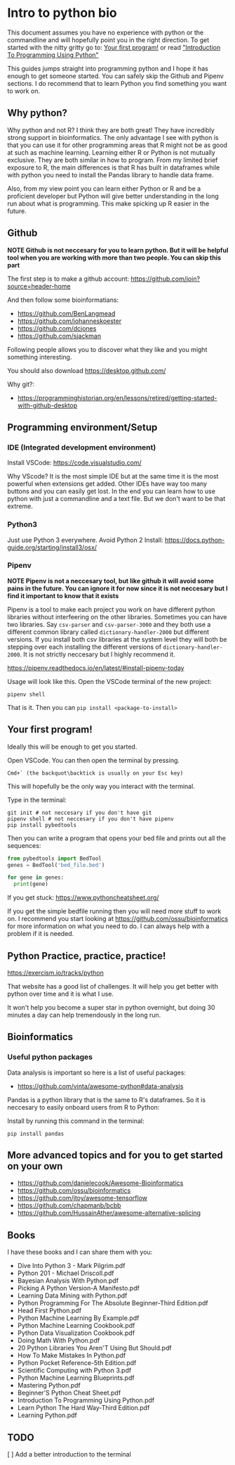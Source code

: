 # Intro to python bio

This document assumes you have no experience with python or the commandline and will hopefully point you in the right direction. To get started with the nitty gritty go to: [Your first program!](#your-first-program) or read ["Introduction To Programming Using Python"](#books)

This guides jumps straight into programming python and I hope it has enough to get someone started. You can safely skip the Github and Pipenv sections. I do recommend that to learn Python you find something you want to work on.

## Why python?

Why python and not R? I think they are both great! They have incredibly strong support in bioinformatics. The only advantage I see with python is that you can use it for other programming areas that R might not be as good at such as machine learning. Learning either R or Python is not mutually exclusive. They are both similar in how to program. From my limited brief exposure to R, the main differences is that R has built in dataframes while with python you need to install the Pandas library to handle data frame.

Also, from my view point you can learn either Python or R and be a proficient developer but Python will give better understanding in the long run about what is programming. This make spicking up R easier in the future.

## Github

__NOTE Github is not neccesary for you to learn python. But it will be helpful tool when you are working with more than two people. You can skip this part__

The first step is to make a github account: https://github.com/join?source=header-home

And then follow some bioinformatians:
- https://github.com/BenLangmead
- https://github.com/johanneskoester
- https://github.com/dcjones
- https://github.com/sjackman

Following people allows you to  discover what they like and you might something interesting.

You should also download https://desktop.github.com/

Why git?: 
- https://programminghistorian.org/en/lessons/retired/getting-started-with-github-desktop

## Programming environment/Setup

### IDE (Integrated development environment)

Install VSCode: https://code.visualstudio.com/

Why VScode? It is the most simple IDE but at the same time it is the most powerful when extensions get added. Other IDEs have way too many buttons and you can easily get lost. In the end you can learn how to use python with just a commandline and a text file. But we don't want to be that extreme.

### Python3

Just use Python 3 everywhere. Avoid Python 2
Install: https://docs.python-guide.org/starting/install3/osx/

### Pipenv

__NOTE Pipenv is not a neccesary tool, but like github it will avoid some pains in the future. You can ignore it for now since it is not neccesary but I find it important to know that it exists__

Pipenv is a tool to make each project you work on have different python libraries without interfeering on the other libraries. Sometimes you can have two libraries. Say `csv-parser` and `csv-parser-3000` and they both use a different common library called `dictionary-handler-2000` but different versions. If you install both csv libraries at the system level they will both be stepping over each installing the different versions of `dictionary-handler-2000`. It is not strictly neccesary but I highly recommend it.

https://pipenv.readthedocs.io/en/latest/#install-pipenv-today

Usage will look like this. Open the VSCode terminal of the new project:

```
pipenv shell
```

That is it. Then you can `pip install <package-to-install>`

## Your first program!

Ideally this will be enough to get you started.

Open VSCode. You can then open the terminal by pressing.

```
Cmd+` (the backquot\backtick is usually on your Esc key)
```

This will hopefully be the only way you interact with the terminal. 

Type in the terminal:

```
git init # not neccesary if you don't have git
pipenv shell # not neccesary if you don't have pipenv
pip install pybedtools
```

Then you can write a program that opens your bed file and prints out all the sequences:

```python
from pybedtools import BedTool
genes = BedTool('bed_file.bed')

for gene in genes:
  print(gene)
```

If you get stuck: https://www.pythoncheatsheet.org/

If you get the simple bedfile running then you will need more stuff to work on. I recommend you start looking at https://github.com/ossu/bioinformatics
 for more information on what you need to do. I can always help with a problem if it is needed.

## Python Practice, practice, practice!

https://exercism.io/tracks/python

That website has a good list of challenges. It will help you get better with python over time and it is what I use.

It won't help you become a super star in python overnight, but doing 30 minutes a day can help tremendously in the long run.

## Bioinformatics

### Useful python packages

Data analysis is important so here is a list of useful packages:
 - https://github.com/vinta/awesome-python#data-analysis

Pandas is a python library that is the same to R's dataframes. So it is neccesary to easily onboard users from R to Python:

Install by running this command in the terminal:

```
pip install pandas
```

## More advanced topics and for you to get started on your own

 - https://github.com/danielecook/Awesome-Bioinformatics
 - https://github.com/ossu/bioinformatics
 - https://github.com/jtoy/awesome-tensorflow
 - https://github.com/chapmanb/bcbb
 - https://github.com/HussainAther/awesome-alternative-splicing

## Books 

I have these books and I can share them with you:

 - Dive Into Python 3 - Mark Pilgrim.pdf
 - Python 201 - Michael Driscoll.pdf
 - Bayesian Analysis With Python.pdf
 - Picking A Python Version-A Manifesto.pdf
 - Learning Data Mining with Python.pdf
 - Python Programming For The Absolute Beginner-Third Edition.pdf
 - Head First Python.pdf
 - Python Machine Learning By Example.pdf
 - Python Machine Learning Cookbook.pdf
 - Python Data Visualization Cookbook.pdf
 - Doing Math With Python.pdf
 - 20 Python Libraries You Aren'T Using But Should.pdf
 - How To Make Mistakes In Python.pdf
 - Python Pocket Reference-5th Edition.pdf
 - Scientific Computing with Python 3.pdf
 - Python Machine Learning Blueprints.pdf
 - Mastering Python.pdf
 - Beginner'S Python Cheat Sheet.pdf
 - Introduction To Programming Using Python.pdf
 - Learn Python The Hard Way-Third Edition.pdf
 - Learning Python.pdf


## TODO

[ ] Add a better introduction to the terminal
